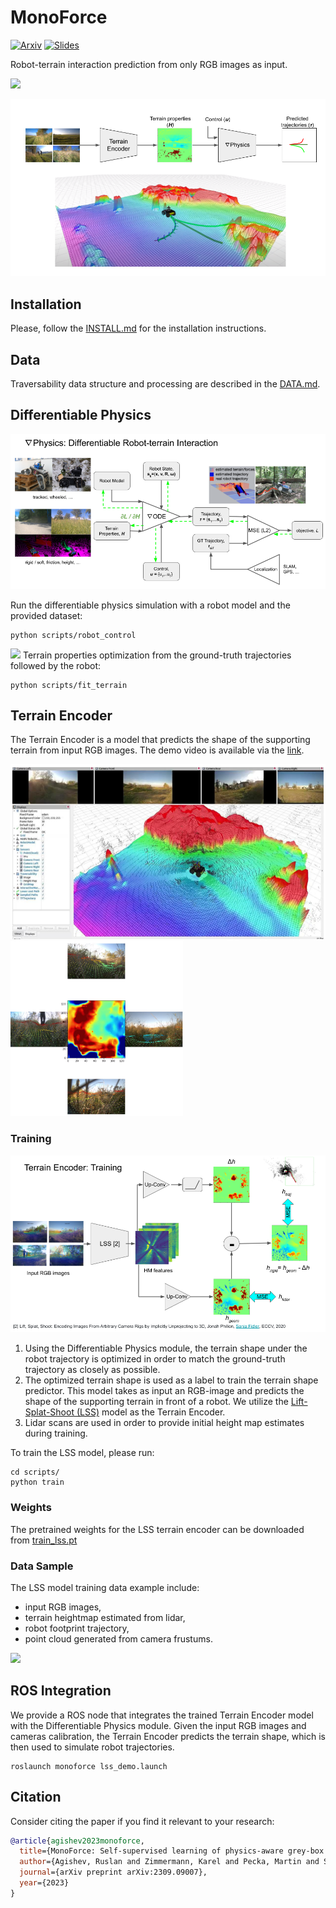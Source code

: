 # MonoForce

[![Arxiv](http://img.shields.io/badge/paper-arxiv.2303.01123-critical.svg?style=plastic)](https://arxiv.org/abs/2309.09007)
[![Slides](http://img.shields.io/badge/presentation-slides-blue.svg?style=plastic)](https://docs.google.com/presentation/d/1pJFHBYVeOULi-w19_mLEbDTqvvk6klcVrrYc796-2Hw/edit?usp=sharing)

Robot-terrain interaction prediction from only RGB images as input.

![](./docs/imgs/monoforce.gif)

<img src="docs/imgs/pipeline.png"/>

## Installation
Please, follow the [INSTALL.md](./docs/INSTALL.md) for the installation instructions.

## Data

Traversability data structure and processing are described in the [DATA.md](./docs/DATA.md).

## Differentiable Physics
![](./docs/imgs/diffphysics.png)

Run the differentiable physics simulation with a robot model and the provided dataset:
```commandline
python scripts/robot_control
```

![](./docs/imgs/hm_learning.gif)
Terrain properties optimization from the ground-truth trajectories followed by the robot:
```commandline
python scripts/fit_terrain
```

## Terrain Encoder

The Terrain Encoder is a model that predicts the shape of the supporting terrain from input RGB images.
The demo video is available via the [link](https://drive.google.com/file/d/17GtA_uLyQ2o3tHiBuhxenZ0En7SzLAad/view?usp=sharing).

<img src="docs/imgs/hm_prediction_demo.png" height="280"/> <img src="docs/imgs/images_to_heightmap.png" height="280"/>

### Training

![](./docs/imgs/terrain_encoder_training.png)

1. Using the Differentiable Physics module, the terrain shape under the robot trajectory is optimized in order to match the ground-truth trajectory as closely as possible.
2. The optimized terrain shape is used as a label to train the terrain shape predictor. This model takes as input an RGB-image and predicts the shape of the supporting terrain in front of a robot.
We utilize the [Lift-Splat-Shoot (LSS)](https://github.com/nv-tlabs/lift-splat-shoot) model as the Terrain Encoder.
3. Lidar scans are used in order to provide initial height map estimates during training.

To train the LSS model, please run:
```commandline
cd scripts/
python train
```

### Weights

The pretrained weights for the LSS terrain encoder can be downloaded from
[train_lss.pt](https://drive.google.com/file/d/168W8ftzlLFOquIb1mLTrSkjgMLHDOks0/view?usp=sharing)

### Data Sample

The LSS model training data example include:
- input RGB images,
- terrain heightmap estimated from lidar,
- robot footprint trajectory,
- point cloud generated from camera frustums.

![](./docs/imgs/lss_data.png)

## ROS Integration

We provide a ROS node that integrates the trained Terrain Encoder model with the Differentiable Physics module.
Given the input RGB images and cameras calibration, the Terrain Encoder predicts the terrain shape,
which is then used to simulate robot trajectories.

```commandline
roslaunch monoforce lss_demo.launch
```

## Citation

Consider citing the paper if you find it relevant to your research:

```bibtex
@article{agishev2023monoforce,
  title={MonoForce: Self-supervised learning of physics-aware grey-box model for predicting the robot-terrain interaction},
  author={Agishev, Ruslan and Zimmermann, Karel and Pecka, Martin and Svoboda, Tom{\'a}{\v{s}}},
  journal={arXiv preprint arXiv:2309.09007},
  year={2023}
}
```
